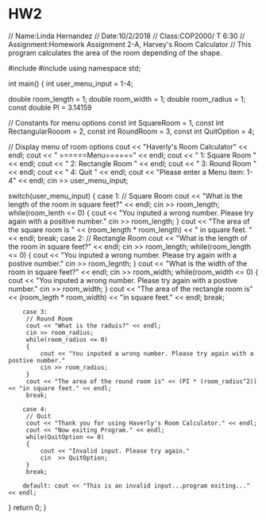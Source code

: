 # HW2
// Name:Linda Hernandez
// Date:10/2/2018
// Class:COP2000/ T 6:30
// Assignment:Homework Assignment 2-A, Harvey's Room Calculator
// This program calculates the area of the room depending of the shape.

#include <iostream>
#include <iomanip>
using namespace std;

int main()
{
    int user_menu_input = 1-4;
  
   double room_length = 1;
   double room_width = 1;
   double room_radius = 1;
   const double PI = 3.14159
   
   // Constants for menu options
    const int SquareRoom = 1,
    const int RectangularRooom = 2,
    const int RoundRoom = 3,
    const int QuitOption = 4;
	
  // Display menu of room options
   cout << "Haverly's Room Calculator" << endl;
   cout << " ======Menu======" << endl;
   cout << " 1: Square Room " << endl;
   cout << " 2: Rectangle Room " << endl;
   cout << " 3: Round Room " << endl;
   cout << " 4: Quit " << endl;
   cout << "Please enter a Menu item: 1-4" << endl;
   cin >> user_menu_input;
  
  
   switch(user_menu_input)
   {
       case 1:
         // Square Room
         cout << "What is the length of the room in square feet?" << endl;
         cin >> room_length;
         while(room_lenth <= 0)
         {
             cout << "You inputed a wrong number. Please try again with a positive number."
             cin >> room_length;
         }
         cout << "The area  of the square room is " << (room_length * room_length) << " in square feet. " << endl;
         break;
        case 2:
         // Rectangle Room
         cout << "What is the length of the room in square feet?" << endl;
         cin >> room_length;
         while(room_length <= 0)
         {
             cout << "You inputed a wrong number. Please try again with a postive number."
             cin >> room_legnth;
         }
         cout << "What is the width of the room in square feet?" << endl;
         cin >> room_width;
         while(room_width <= 0)
         {
             cout << "You inputed a wrong number. Please try again with a postive number."
             cin >> room_width;
         }
         cout << "The area of the rectangle room is" << (room_legth * room_width) << "in square feet." << endl;
         break;
        
        case 3:
         // Round Room
         cout << "What is the raduis?" << endl;
         cin >> room_radius;
         while(room_radius <= 0)
         {
             cout << "You inputed a wrong number. Please try again with a postive number."
             cin >> room_radius;
         }
         cout << "The area of the round room is" << (PI * (room_radius^2)) << "in square feet." << endl;
         break;
        
        case 4:
         // Quit
         cout << "Thank you for using Haverly's Room Calculator." << endl;
         cout << "Now exiting Program." << endl;
         while(QuitOption <= 0)
         {
             cout << "Invalid input. Please try again."
             cin  >> QuitOption;
         }
         break;
         
        default: cout << "This is an invalid input...program exiting..." << endl;
   }
   return 0;
}
